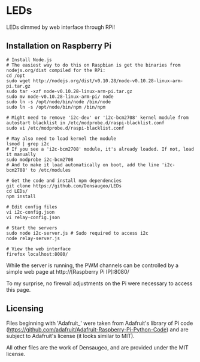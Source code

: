 # LEDs #

LEDs dimmed by web interface through RPi!

## Installation on Raspberry Pi ##

~~~
# Install Node.js
# The easiest way to do this on Raspbian is get the binaries from nodejs.org/dist compiled for the RPi:
cd /opt
sudo wget http://nodejs.org/dist/v0.10.28/node-v0.10.28-linux-arm-pi.tar.gz
sudo tar -xzf node-v0.10.28-linux-arm-pi.tar.gz
sudo mv node-v0.10.28-linux-arm-pi/ node
sudo ln -s /opt/node/bin/node /bin/node
sudo ln -s /opt/node/bin/npm /bin/npm

# Might need to remove 'i2c-dev' or 'i2c-bcm2708' kernel module from autostart blacklist in /etc/modprobe.d/raspi-blacklist.conf
sudo vi /etc/modprobe.d/raspi-blacklist.conf

# May also need to load kernel the module
lsmod | grep i2c
# If you see a 'i2c-bcm2708' module, it's already loaded. If not, load it manually
sudo modprobe i2c-bcm2708
# And to make it load automatically on boot, add the line 'i2c-bcm2708' to /etc/modules

# Get the code and install npm dependencies
git clone https://github.com/Densaugeo/LEDs
cd LEDs/
npm install

# Edit config files
vi i2c-config.json
vi relay-config.json

# Start the servers
sudo node i2c-server.js # Sudo required to access i2c
node relay-server.js

# View the web interface
firefox localhost:8080/
~~~



While the server is running, the PWM channels can be controlled by a simple web page at http://[Raspberry Pi IP]:8080/

To my surprise, no firewall adjustments on the Pi were necessary to access this page.

## Licensing ##

Files beginning with 'Adafruit_' were taken from Adafruit's library of Pi code (https://github.com/adafruit/Adafruit-Raspberry-Pi-Python-Code) and are subject to Adafruit's license (it looks similar to MIT).

All other files are the work of Densaugeo, and are provided under the MIT license.
